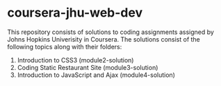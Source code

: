 # coursera-jhu-web-dev
This repository consists of solutions to coding assignments assigned by Johns Hopkins Univerisity in Coursera. The solutions consist of the following topics along with their folders:
1. Introduction to CSS3 (module2-solution)
2. Coding Static Restaurant Site (module3-solution)
3. Introduction to JavaScript and Ajax (module4-solution)
